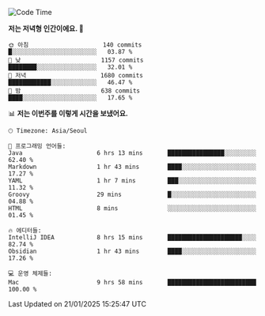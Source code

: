  <!--START_SECTION:waka-->
![Code Time](http://img.shields.io/badge/Code%20Time-476%20hrs%2041%20mins-blue)

**저는 저녁형 인간이에요. 🦉** 

```text
🌞 아침                     140 commits         █░░░░░░░░░░░░░░░░░░░░░░░░   03.87 % 
🌆 낮　                     1157 commits        ████████░░░░░░░░░░░░░░░░░   32.01 % 
🌃 저녁                     1680 commits        ████████████░░░░░░░░░░░░░   46.47 % 
🌙 밤　                     638 commits         ████░░░░░░░░░░░░░░░░░░░░░   17.65 % 
```


📊 **저는 이번주를 이렇게 시간을 보냈어요.** 

```text
🕑︎ Timezone: Asia/Seoul

💬 프로그래밍 언어들: 
Java                     6 hrs 13 mins       ████████████████░░░░░░░░░   62.40 % 
Markdown                 1 hr 43 mins        ████░░░░░░░░░░░░░░░░░░░░░   17.27 % 
YAML                     1 hr 7 mins         ███░░░░░░░░░░░░░░░░░░░░░░   11.32 % 
Groovy                   29 mins             █░░░░░░░░░░░░░░░░░░░░░░░░   04.88 % 
HTML                     8 mins              ░░░░░░░░░░░░░░░░░░░░░░░░░   01.45 % 

🔥 에디터들: 
IntelliJ IDEA            8 hrs 15 mins       █████████████████████░░░░   82.74 % 
Obsidian                 1 hr 43 mins        ████░░░░░░░░░░░░░░░░░░░░░   17.26 % 

💻 운영 체제들: 
Mac                      9 hrs 58 mins       █████████████████████████   100.00 % 
```


 Last Updated on 21/01/2025 15:25:47 UTC
<!--END_SECTION:waka-->
